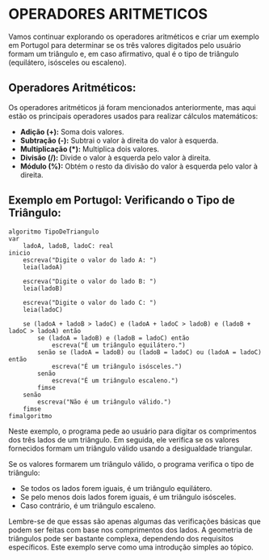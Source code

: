 # OPERADORES ARITMETICOS
Vamos continuar explorando os operadores aritméticos e criar um exemplo em Portugol para determinar se os três valores digitados pelo usuário formam um triângulo e, em caso afirmativo, qual é o tipo de triângulo (equilátero, isósceles ou escaleno). 

## **Operadores Aritméticos:**
Os operadores aritméticos já foram mencionados anteriormente, mas aqui estão os principais operadores usados para realizar cálculos matemáticos:

- **Adição (+):** Soma dois valores.
- **Subtração (-):** Subtrai o valor à direita do valor à esquerda.
- **Multiplicação (*):** Multiplica dois valores.
- **Divisão (/):** Divide o valor à esquerda pelo valor à direita.
- **Módulo (%):** Obtém o resto da divisão do valor à esquerda pelo valor à direita.

## **Exemplo em Portugol: Verificando o Tipo de Triângulo:**

```portugol
algoritmo TipoDeTriangulo
var
    ladoA, ladoB, ladoC: real
inicio
    escreva("Digite o valor do lado A: ")
    leia(ladoA)
    
    escreva("Digite o valor do lado B: ")
    leia(ladoB)
    
    escreva("Digite o valor do lado C: ")
    leia(ladoC)
    
    se (ladoA + ladoB > ladoC) e (ladoA + ladoC > ladoB) e (ladoB + ladoC > ladoA) então
        se (ladoA = ladoB) e (ladoB = ladoC) então
            escreva("É um triângulo equilátero.")
        senão se (ladoA = ladoB) ou (ladoB = ladoC) ou (ladoA = ladoC) então
            escreva("É um triângulo isósceles.")
        senão
            escreva("É um triângulo escaleno.")
        fimse
    senão
        escreva("Não é um triângulo válido.")
    fimse
fimalgoritmo
```

Neste exemplo, o programa pede ao usuário para digitar os comprimentos dos três lados de um triângulo. Em seguida, ele verifica se os valores fornecidos formam um triângulo válido usando a desigualdade triangular.

Se os valores formarem um triângulo válido, o programa verifica o tipo de triângulo:

- Se todos os lados forem iguais, é um triângulo equilátero.
- Se pelo menos dois lados forem iguais, é um triângulo isósceles.
- Caso contrário, é um triângulo escaleno.

Lembre-se de que essas são apenas algumas das verificações básicas que podem ser feitas com base nos comprimentos dos lados. A geometria de triângulos pode ser bastante complexa, dependendo dos requisitos específicos. Este exemplo serve como uma introdução simples ao tópico.